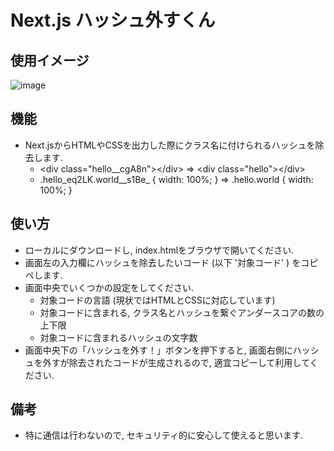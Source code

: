 # Next.js ハッシュ外すくん

## 使用イメージ
![image](https://github.com/pisces2336/nextjs-hash-remover/assets/98950347/a7a46062-5ddf-447f-b732-727ded9f57be)

## 機能
- Next.jsからHTMLやCSSを出力した際にクラス名に付けられるハッシュを除去します.
  - \<div class="hello__cgA8n">\</div> ⇒ \<div class="hello">\</div>
  - .hello_eq2LK.world__s1Be_ { width: 100%; } ⇒ .hello.world { width: 100%; }


## 使い方
- ローカルにダウンロードし, index.htmlをブラウザで開いてください.
- 画面左の入力欄にハッシュを除去したいコード (以下 '対象コード' ) をコピペします.
- 画面中央でいくつかの設定をしてください.
  - 対象コードの言語 (現状ではHTMLとCSSに対応しています)
  - 対象コードに含まれる, クラス名とハッシュを繋ぐアンダースコアの数の上下限
  - 対象コードに含まれるハッシュの文字数
- 画面中央下の「ハッシュを外す！」ボタンを押下すると, 画面右側にハッシュを外すが除去されたコードが生成されるので, 適宜コピーして利用してください.

## 備考
- 特に通信は行わないので, セキュリティ的に安心して使えると思います.